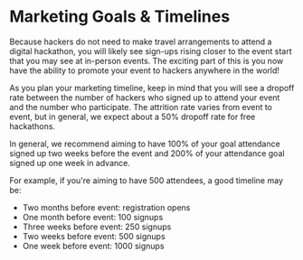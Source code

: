 # Marketing Goals & Timelines

Because hackers do not need to make travel arrangements to attend a digital hackathon, you will likely see sign-ups rising closer to the event start that you may see at in-person events. The exciting part of this is you now have the ability to promote your event to hackers anywhere in the world!

As you plan your marketing timeline, keep in mind that you will see a dropoff rate between the number of hackers who signed up to attend your event and the number who participate. The attrition rate varies from event to event, but in general, we expect about a 50% dropoff rate for free hackathons.

In general, we recommend aiming to have 100% of your goal attendance signed up two weeks before the event and 200% of your attendance goal signed up one week in advance.

For example, if you're aiming to have 500 attendees, a good timeline may be:

* Two months before event: registration opens 
* One month before event: 100 signups 
* Three weeks before event: 250 signups 
* Two weeks before event: 500 signups 
* One week before event: 1000 signups 


